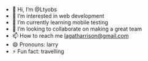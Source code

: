 - 👋 Hi, I’m @Ltyobs
- 👀 I’m interested in web development
- 🌱 I’m currently learning mobile testing
- 💞️ I’m looking to collaborate on making a great team
- 📫 How to reach me lagatharrison@gmail.com
- 😄 Pronouns: larry
- ⚡ Fun fact: travelling

<!---
Ltyobs/Ltyobs is a ✨ special ✨ repository because its `README.md` (this file) appears on your GitHub profile.
You can click the Preview link to take a look at your changes.
--->
<!---
Ltyobs/Ltyobs 
<!---
